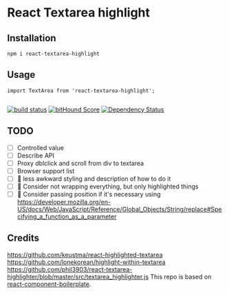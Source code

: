 # React Textarea highlight

## Installation

```
npm i react-textarea-highlight
```

## Usage

```
import TextArea from 'react-textarea-highlight';


```

[![build status](https://secure.travis-ci.org/sudodoki/react-textarea-highlight.svg)](http://travis-ci.org/sudodoki/react-textarea-highlight) [![bitHound Score](https://www.bithound.io/github/sudodoki/react-textarea-highlight/badges/score.svg)](https://www.bithound.io/github/sudodoki/react-textarea-highlight) [![Dependency Status](https://david-dm.org/sudodoki/react-textarea-highlight.svg)](https://david-dm.org/sudodoki/react-textarea-highlight)

## TODO
+ [ ] Controlled value
+ [ ] Describe API
+ [ ] Proxy dblclick and scroll from div to textarea
+ [ ] Browser support list
+ [ ] 🤔 less awkward styling and description of how to do it
+ [ ] 🤔 Consider not wrapping everything, but only highlighted things
+ [ ] 🤔 Consider passing position if it's necessary using https://developer.mozilla.org/en-US/docs/Web/JavaScript/Reference/Global_Objects/String/replace#Specifying_a_function_as_a_parameter

## Credits
https://github.com/keustma/react-highlighted-textarea
https://github.com/lonekorean/highlight-within-textarea
https://github.com/phil3903/react-textarea-highlighter/blob/master/src/textarea_highlighter.js
This repo is based on [react-component-boilerplate](https://github.com/survivejs/react-component-boilerplate).
